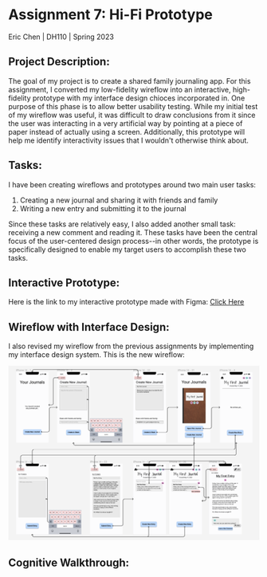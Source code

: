 
# **Assignment 7: Hi-Fi Prototype**
Eric Chen | DH110 | Spring 2023

## **Project Description:**
The goal of my project is to create a shared family journaling app. For this assignment, I converted my low-fidelity wireflow into an interactive, high-fidelity prototype with my interface design chioces incorporated in. One purpose of this phase is to allow better usability testing. While my initial test of my wireflow was useful, it was difficult to draw conclusions from it since the user was interacting in a very artificial way by pointing at a piece of paper instead of actually using a screen. Additionally, this prototype will help me identify interactivity issues that I wouldn't otherwise think about.

## **Tasks:**
I have been creating wireflows and prototypes around two main user tasks:
1. Creating a new journal and sharing it with friends and family
2. Writing a new entry and submitting it to the journal

Since these tasks are relatively easy, I also added another small task: receiving a new comment and reading it. These tasks have been the central focus of the user-centered design process--in other words, the prototype is specifically designed to enable my target users to accomplish these two tasks.

## **Interactive Prototype:**
Here is the link to my interactive prototype made with Figma:
[Click Here](https://www.figma.com/proto/PUs2v1y9W7B3x9wLBcEy9T/Shared-Family-Journal-Wireflow-%26-Interface-Design?type=design&node-id=42-135&scaling=scale-down&page-id=42%3A134&starting-point-node-id=42%3A135)

## **Wireflow with Interface Design:**
I also revised my wireflow from the previous assignments by implementing my interface design system. This is the new wireflow:
<p align="center">
  <img src="../Images/final-wireflow.png" alt="fully-designed wireframe from figma"/>
</p>

## **Cognitive Walkthrough:**
